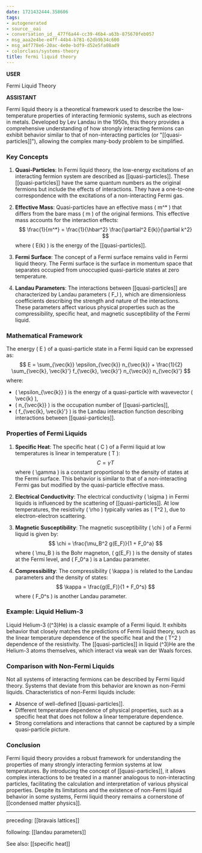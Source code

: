 ```yaml
---
date: 1721432444.358606
tags:
- autogenerated
- source__oai
- conversation_id__477f6a44-cc39-46b4-a63b-875670feb057
- msg_aaa2e4be-e4ff-44b4-b781-62db9b34c600
- msg_a4f778e6-20ac-4e0e-bdf9-d52e5fa08ad9
- colorclass/systems-theory
title: fermi liquid theory
---
```


**USER**

Fermi Liquid Theory


**ASSISTANT**

Fermi liquid theory is a theoretical framework used to describe the low-temperature properties of interacting fermionic systems, such as electrons in metals. Developed by Lev Landau in the 1950s, this theory provides a comprehensive understanding of how strongly interacting fermions can exhibit behavior similar to that of non-interacting particles (or "[[quasi-particles]]"), allowing the complex many-body problem to be simplified.

### Key Concepts

1. **Quasi-Particles**:
   In Fermi liquid theory, the low-energy excitations of an interacting fermion system are described as [[quasi-particles]]. These [[quasi-particles]] have the same quantum numbers as the original fermions but include the effects of interactions. They have a one-to-one correspondence with the excitations of a non-interacting Fermi gas.

2. **Effective Mass**:
   Quasi-particles have an effective mass \( m^* \) that differs from the bare mass \( m \) of the original fermions. This effective mass accounts for the interaction effects:
   $$
   \frac{1}{m^*} = \frac{1}{\hbar^2} \frac{\partial^2 E(k)}{\partial k^2}
   $$
   where \( E(k) \) is the energy of the [[quasi-particles]].

3. **Fermi Surface**:
   The concept of a Fermi surface remains valid in Fermi liquid theory. The Fermi surface is the surface in momentum space that separates occupied from unoccupied quasi-particle states at zero temperature.

4. **Landau Parameters**:
   The interactions between [[quasi-particles]] are characterized by Landau parameters \( F_l \), which are dimensionless coefficients describing the strength and nature of the interactions. These parameters affect various physical properties such as the compressibility, specific heat, and magnetic susceptibility of the Fermi liquid.

### Mathematical Framework

The energy \( E \) of a quasi-particle state in a Fermi liquid can be expressed as:
$$
E = \sum_{\vec{k}} \epsilon_{\vec{k}} n_{\vec{k}} + \frac{1}{2} \sum_{\vec{k}, \vec{k}'} f_{\vec{k}, \vec{k}'} n_{\vec{k}} n_{\vec{k}'}
$$
where:
- \( \epsilon_{\vec{k}} \) is the energy of a quasi-particle with wavevector \( \vec{k} \),
- \( n_{\vec{k}} \) is the occupation number of [[quasi-particles]],
- \( f_{\vec{k}, \vec{k}'} \) is the Landau interaction function describing interactions between [[quasi-particles]].

### Properties of Fermi Liquids

1. **Specific Heat**:
   The specific heat \( C \) of a Fermi liquid at low temperatures is linear in temperature \( T \):
   $$
   C = \gamma T
   $$
   where \( \gamma \) is a constant proportional to the density of states at the Fermi surface. This behavior is similar to that of a non-interacting Fermi gas but modified by the quasi-particle effective mass.

2. **Electrical Conductivity**:
   The electrical conductivity \( \sigma \) in Fermi liquids is influenced by the scattering of [[quasi-particles]]. At low temperatures, the resistivity \( \rho \) typically varies as \( T^2 \), due to electron-electron scattering.

3. **Magnetic Susceptibility**:
   The magnetic susceptibility \( \chi \) of a Fermi liquid is given by:
   $$
   \chi = \frac{\mu_B^2 g(E_F)}{1 + F_0^a}
   $$
   where \( \mu_B \) is the Bohr magneton, \( g(E_F) \) is the density of states at the Fermi level, and \( F_0^a \) is a Landau parameter.

4. **Compressibility**:
   The compressibility \( \kappa \) is related to the Landau parameters and the density of states:
   $$
   \kappa = \frac{g(E_F)}{1 + F_0^s}
   $$
   where \( F_0^s \) is another Landau parameter.

### Example: Liquid Helium-3

Liquid Helium-3 (\(^3\)He) is a classic example of a Fermi liquid. It exhibits behavior that closely matches the predictions of Fermi liquid theory, such as the linear temperature dependence of the specific heat and the \( T^2 \) dependence of the resistivity. The [[quasi-particles]] in liquid \(^3\)He are the Helium-3 atoms themselves, which interact via weak van der Waals forces.

### Comparison with Non-Fermi Liquids

Not all systems of interacting fermions can be described by Fermi liquid theory. Systems that deviate from this behavior are known as non-Fermi liquids. Characteristics of non-Fermi liquids include:
- Absence of well-defined [[quasi-particles]].
- Different temperature dependence of physical properties, such as a specific heat that does not follow a linear temperature dependence.
- Strong correlations and interactions that cannot be captured by a simple quasi-particle picture.

### Conclusion

Fermi liquid theory provides a robust framework for understanding the properties of many strongly interacting fermion systems at low temperatures. By introducing the concept of [[quasi-particles]], it allows complex interactions to be treated in a manner analogous to non-interacting particles, facilitating the calculation and interpretation of various physical properties. Despite its limitations and the existence of non-Fermi liquid behavior in some systems, Fermi liquid theory remains a cornerstone of [[condensed matter physics]].


---

preceding: [[bravais lattices]]  


following: [[landau parameters]]

See also: [[specific heat]]